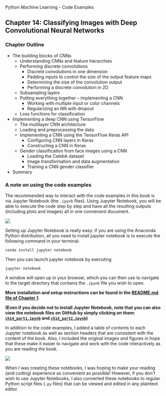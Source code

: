 Python Machine Learning - Code Examples


##  Chapter 14: Classifying Images with Deep Convolutional Neural Networks


### Chapter Outline

- The building blocks of CNNs
  - Understanding CNNs and feature hierarchies
  - Performing discrete convolutions
    - Discrete convolutions in one dimension
    - Padding inputs to control the size of the output feature maps
    - Determining the size of the convolution output
    - Performing a discrete convolution in 2D
  - Subsampling layers
  - Putting everything together – implementing a CNN
    - Working with multiple input or color channels
    - Regularizing an NN with dropout
  - Loss functions for classification
- Implementing a deep CNN using TensorFlow
  - The multilayer CNN architecture
  - Loading and preprocessing the data
  - Implementing a CNN using the TensorFlow Keras API
    - Configuring CNN layers in Keras
    - Constructing a CNN in Keras
  - Gender classification from face images using a CNN
    - Loading the CelebA dataset
    - Image transformation and data augmentation
    - Training a CNN gender classifier
- Summary

### A note on using the code examples

The recommended way to interact with the code examples in this book is via Jupyter Notebook (the `.ipynb` files). Using Jupyter Notebook, you will be able to execute the code step by step and have all the resulting outputs (including plots and images) all in one convenient document.

![](../ch02/images/jupyter-example-1.png)



Setting up Jupyter Notebook is really easy: if you are using the Anaconda Python distribution, all you need to install jupyter notebook is to execute the following command in your terminal:

    conda install jupyter notebook

Then you can launch jupyter notebook by executing

    jupyter notebook

A window will open up in your browser, which you can then use to navigate to the target directory that contains the `.ipynb` file you wish to open.

**More installation and setup instructions can be found in the [README.md file of Chapter 1](../ch01/README.md)**.

**(Even if you decide not to install Jupyter Notebook, note that you can also view the notebook files on GitHub by simply clicking on them: [`ch14_part1.ipynb`](ch14_part1.ipynb) and [`ch14_part2.ipynb`](ch14_part2.ipynb))**

In addition to the code examples, I added a table of contents to each Jupyter notebook as well as section headers that are consistent with the content of the book. Also, I included the original images and figures in hope that these make it easier to navigate and work with the code interactively as you are reading the book.

![](../ch02/images/jupyter-example-2.png)


When I was creating these notebooks, I was hoping to make your reading (and coding) experience as convenient as possible! However, if you don't wish to use Jupyter Notebooks, I also converted these notebooks to regular Python script files (`.py` files) that can be viewed and edited in any plaintext editor. 
